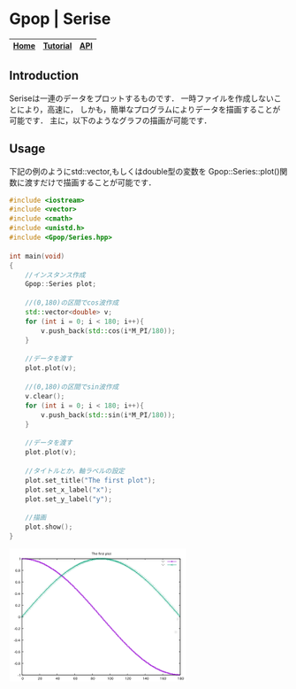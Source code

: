 # Gpop | Serise


| [Home](./Series.md) | [Tutorial](./Series_tuto.md) | [API](./html/index.html)|
|--------|--------|------|

## Introduction
Seriseは一連のデータをプロットするものです．
一時ファイルを作成しないことにより，高速に，
しかも，簡単なプログラムによりデータを描画することが可能です．
主に，以下のようなグラフの描画が可能です．



## Usage
下記の例のようにstd::vector<double>,もしくはdouble型の変数を
Gpop::Series::plot()関数に渡すだけで描画することが可能です．

```cpp
#include <iostream>
#include <vector>
#include <cmath>
#include <unistd.h>
#include <Gpop/Series.hpp>

int main(void)
{
	//インスタンス作成
	Gpop::Series plot;
	
	//(0,180)の区間でcos波作成
	std::vector<double> v;
	for (int i = 0; i < 180; i++){
		v.push_back(std::cos(i*M_PI/180));
	}
	
	//データを渡す
	plot.plot(v);
	
	//(0,180)の区間でsin波作成
	v.clear();
	for (int i = 0; i < 180; i++){
		v.push_back(std::sin(i*M_PI/180));
	}
	
	//データを渡す
	plot.plot(v);
	
	//タイトルとか，軸ラベルの設定
	plot.set_title("The first plot");
	plot.set_x_label("x");
	plot.set_y_label("y");
	
	//描画
	plot.show();
}
```

![Series1.png](./Series1.png)
